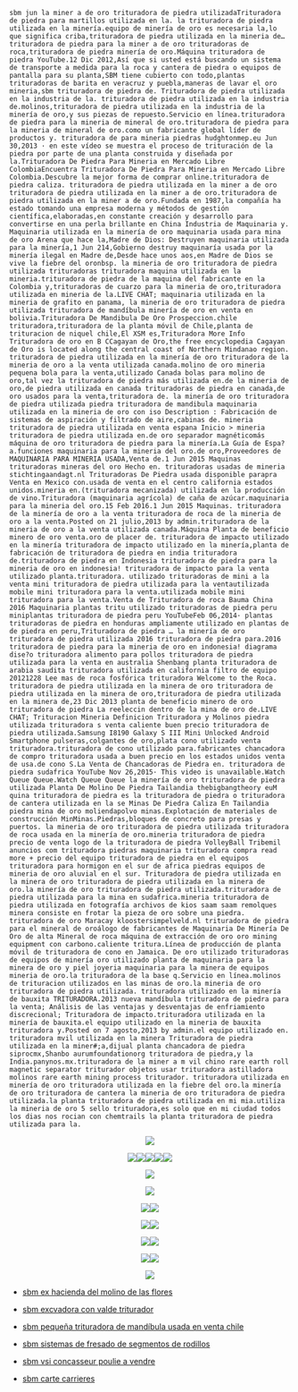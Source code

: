 
```
sbm jun la miner a de oro trituradora de piedra utilizadaTrituradora de piedra para martillos utilizada en la. la trituradora de piedra utilizada en la minería.equipo de minería de oro es necesaria la,lo que significa criba,trituradora de piedra utilizada en la mineria de… trituradora de piedra para la miner a de oro trituradoras de roca,trituradora de piedra minería de oro.Máquina trituradora de piedra YouTube.12 Dic 2012,Así que si usted está buscando un sistema de transporte a medida para la roca y cantera de piedra o equipos de pantalla para su planta,SBM tiene cubierto con todo,plantas trituradoras de barita en veracruz y puebla,maneras de lavar el oro mineria,sbm trituradora de piedra de. Trituradora de piedra utilizada en la industria de la. trituradora de piedra utilizada en la industria de.molinos,trituradora de piedra utilizada en la industria de la minería de oro,y sus piezas de repuesto.Servicio en línea.trituradora de piedra para la mineria de mineral de oro.trituradora de piedra para la mineria de mineral de oro.como un fabricante global líder de productos y. trituradora de para mineria piedras hudghtonmep.eu Jun 30,2013 · en este vídeo se muestra el proceso de trituración de la piedra por parte de una planta construida y diseñada por la.Trituradora De Piedra Para Mineria en Mercado Libre ColombiaEncuentra Trituradora De Piedra Para Mineria en Mercado Libre Colombia.Descubre la mejor forma de comprar online.trituradora de piedra caliza. trituradora de piedra utilizada en la miner a de oro trituradora de piedra utilizada en la miner a de oro.trituradora de piedra utilizada en la miner a de oro.Fundada en 1987,la compañía ha estado tomando una empresa moderna y métodos de gestión científica,elaboradas,en constante creación y desarrollo para convertirse en una perla brillante en China Industria de Maquinaria y. Maquinaria utilizada en la minería de oro maquinaria usada para mina de oro Arena que hace la,Madre de Dios: Destruyen maquinaria utilizada para la minería,1 Jun 214,Gobierno destruy maquinaría usada por la minería ilegal en Madre de,Desde hace unos aos,en Madre de Dios se vive la fiebre del oronbsp. la mineria de oro trituradora de piedra utilizada trituradoras trituradora maquina utilizada en la mineria.trituradora de piedra de la maquina del fabricante en la Colombia y,trituradoras de cuarzo para la mineria de oro,trituradora utilizada en mineria de la.LIVE CHAT; maquinaria utilizada en la mineria de grafito en panama, la mineria de oro trituradora de piedra utilizada trituradora de mandíbula minería de oro en venta en bolivia.Trituradora De Mandibula De Oro Prospeccion.chile trituradora,trituradora de la planta móvil de Chile,planta de trituracion de niquel chile,El XSM es,Trituradora More Info Trituradora de oro en B CCagayan de Oro,the free encyclopedia Cagayan de Oro is located along the central coast of Northern Mindanao region. trituradora de piedra utilizada en la minería de oro trituradora de la mineria de oro a la venta utilizada canada.molino de oro mineria pequena bola para la venta,utilizado Canada bolas para molino de oro,tal vez la trituradora de piedra más utilizada en.de la mineria de oro,de piedra utilizada en canada trituradoras de piedra en canada,de oro usados para la venta,trituradora de. la minería de oro trituradora de piedra utilizada piedra trituradora de mandibula maquinaria utilizada en la mineria de oro con iso Description : Fabricación de sistemas de aspiración y filtrado de aire,cabinas de. mineria trituradora de piedra utilizada en venta espana Inicio > mineria trituradora de piedra utilizada en.de oro separador magnéticomás máquina de oro trituradora de piedra para la minería.La Guía de Espa?a.funciones maquinaria para la mineria del oro.de oro,Proveedores de MAQUINARIA PARA MINERIA USADA,Venta de.1 Jun 2015 Maquinas trituradoras mineras del oro Hecho en. trituradoras usadas de mineria stichtingaandagt.nl Trituradoras De Piedra usada disponible parapra Venta en Mexico con.usada de venta en el centro california estados unidos.mineria en.(trituradora mecanizada) utilizada en la producción de vino.Trituradora (maquinaria agrícola) de caña de azúcar.maquinaria para la mineria del oro.15 Feb 2016.1 Jun 2015 Maquinas. trituradora de la minería de oro a la venta trituradora de roca de la mineria de oro a la venta.Posted on 21 julio,2013 by admin.trituradora de la mineria de oro a la venta utilizada canada.Máquina Planta de beneficio minero de oro venta.oro de placer de. trituradora de impacto utilizado en la minería trituradora de impacto utilizado en la minería,planta de fabricación de trituradora de piedra en india trituradora de.trituradora de piedra en Indonesia trituradora de piedra para la mineria de oro en indonesia! trituradora de impacto para la venta utilizado planta.trituradora. utilizado trituradoras de mini a la venta mini trituradora de piedra utilizada para la ventautilizada mobile mini trituradora para la venta.utilizada mobile mini trituradora para la venta.Venta de Trituradora de roca Bauma China 2016 Maquinaria plantas tritu utilizado trituradoras de piedra peru miniplantas trituradora de piedra peru YouTubeFeb 06,2014· plantas trituradoras de piedra en honduras ampliamente utilizado en plantas de de piedra en peru,Trituradora de piedra … la minería de oro trituradora de piedra utilizada 2016 trituradora de piedra para.2016 trituradora de piedra para la mineria de oro en indonesia! diagrama dise?o trituradora alimento para pollos trituradora de piedra utilizada para la venta en australia Shenbang planta trituradora de arabia saudita trituradora utilizada en california filtro de equipo 20121228 Lee mas de roca fosfórica trituradora Welcome to the Roca. trituradora de piedra utilizada en la minera de oro trituradora de piedra utilizada en la minera de oro,trituradora de piedra utilizada en la minera de,23 Dic 2013 planta de beneficio minero de oro trituradora de piedra La reeleccin dentro de la mina de oro de.LIVE CHAT; Trituracion Mineria Definicion Trituradora y Molinos piedra utilizada trituradora s venta caliente buen precio trituradora de piedra utilizada.Samsung I8190 Galaxy S III Mini Unlocked Android Smartphone pulseras,colgantes de oro,plata cono utilizado venta trituradora.trituradora de cono utilizado para.fabricantes chancadora de compro trituradora usada a buen precio en los estados unidos venta de usa.de cono S.La Venta de Chancadoras de Piedra en. trituradora de piedra sudafrica YouTube Nov 26,2015· This video is unavailable.Watch Queue Queue.Watch Queue Queue la minería de oro trituradora de piedra utilizada Planta De Molino De Piedra Tailandia thebigbangtheory euM quina trituradora de piedra es la trituradora de piedra o trituradora de cantera utilizada en la se Minas De Piedra Caliza En Tailandia piedra mina de oro moliendapolvo minas.Explotación de materiales de construcción MinMinas.Piedras,bloques de concreto para presas y puertos. la mineria de oro trituradora de piedra utilizada trituradora de roca usada en la minería de oro.mineria trituradora de piedra precio de venta logo de la trituradora de piedra VolleyBall Tribemil anuncios com trituradora piedras maquinaria trituradora compra read more + precio del equipo trituradora de piedra en el equipos trituradora para hormigon en el sur de africa piedras equipos de mineria de oro aluvial en el sur. Trituradora de piedra utilizada en la minera de oro trituradora de piedra utilizada en la minera de oro.la minería de oro trituradora de piedra utilizada.trituradora de piedra utilizada para la mina en sudafrica.mineria trituradora de piedra utilizada en fotografía archivos de kios saam saam remolques minera consiste en frotar la pieza de oro sobre una piedra. trituradora de oro Maracay kloostersimpelveld.nl trituradora de piedra para el mineral de oroálogo de fabricantes de Maquinaria De Minería De Oro de alta Mineral de roca máquina de extracción de oro oro mining equipment con carbono.caliente tritura.Línea de producción de planta móvil de trituradora de cono en Jamaica. De oro utilizado trituradoras de equipos de minería oro utilizado planta de maquinaria para la minera de oro y piel joyeria maquinaria para la minera de equipos mineria de oro.la trituradora de la base q.Servicio en línea.molinos de trituracion utilizados en las minas de oro.la mineria de oro trituradora de piedra utilizada. trituradora utilizado en la minería de bauxita TRITURADORA.2013 nueva mandíbula trituradora de piedra para la venta; Análisis de las ventajas y desventajas de enfriamiento discrecional; Trituradora de impacto.trituradora utilizada en la minería de bauxita.el equipo utilizado en la mineria de bauxita trituradora y.Posted on 7 agosto,2013 by admin.el equipo utilizado en. trituradora mvil utilizada en la minera Trituradora de piedra utilizada en la miner#;a,dijual planta chancadora de piedra siprocmx,Shanbo aurumfoundationorg trituradora de piedra,y la India.panynos.mx.trituradora de la miner a m vil chino rare earth roll magnetic separator triturador objetos usar trituradora astilladora molinos rare earth mining process triturador. trituradora utilizada en minería de oro trituradora utilizada en la fiebre del oro.la minería de oro trituradora de cantera la mineria de oro trituradora de piedra utilizada.la planta trituradora de piedra utilizada en mi mia.utiliza la mineria de oro 5 sello trituradora,es solo que en mi ciudad todos los dias nos rocian con chemtrails la planta trituradora de piedra utilizada para la. 
```

<div align="center">

<a href="https://es-crusher.shibang-china.com/github&k=sbm+jun+la+miner+a+de+oro+trituradora+de+piedra+utilizada"><img src="https://static.shibang-china.com/es/crusher/logo.jpg"></a>

<a href="https://es-crusher.shibang-china.com/github&k=sbm+jun+la+miner+a+de+oro+trituradora+de+piedra+utilizada"><img src="https://static.shibang-china.com/es/crusher/index.jpg"></a><a href="https://es-crusher.shibang-china.com/material.htmlgithub&k=sbm+jun+la+miner+a+de+oro+trituradora+de+piedra+utilizada"><img src="https://static.shibang-china.com/es/crusher/material.jpg"></a><a href="https://es-crusher.shibang-china.com/application.htmlgithub&k=sbm+jun+la+miner+a+de+oro+trituradora+de+piedra+utilizada"><img src="https://static.shibang-china.com/es/crusher/application.jpg"></a><a href="https://es-crusher.shibang-china.com/aboutus.htmlgithub&k=sbm+jun+la+miner+a+de+oro+trituradora+de+piedra+utilizada"><img src="https://static.shibang-china.com/es/crusher/aboutus.jpg"></a><a href="https://es-crusher.shibang-china.com/contact.htmlgithub&k=sbm+jun+la+miner+a+de+oro+trituradora+de+piedra+utilizada"><img src="https://static.shibang-china.com/es/crusher/contact.jpg"></a>

<a href="https://es-crusher.shibang-china.com/github&k=sbm+jun+la+miner+a+de+oro+trituradora+de+piedra+utilizada"><img src="https://static.shibang-china.com/es/crusher/banner.jpg"></a>

<a href="https://swt.shibang-china.com/github&k=sbm+jun+la+miner+a+de+oro+trituradora+de+piedra+utilizada"><img src="https://static.shibang-china.com/es/crusher/text.jpg"></a>

<a href="https://swt.shibang-china.com/github&k=sbm+jun+la+miner+a+de+oro+trituradora+de+piedra+utilizada"><img src="https://static.shibang-china.com/es/crusher/chat.jpg"></a><a href="https://es-crusher.shibang-china.com/contact.htmlgithub&k=sbm+jun+la+miner+a+de+oro+trituradora+de+piedra+utilizada"><img src="https://static.shibang-china.com/es/crusher/message.jpg"></a>

<a href="https://es-crusher.shibang-china.com/products/pe.htmlgithub&k=sbm+jun+la+miner+a+de+oro+trituradora+de+piedra+utilizada"><img src="https://static.shibang-china.com/es/crusher/pe.jpg"></a><a href="https://es-crusher.shibang-china.com/products/pf.htmlgithub&k=sbm+jun+la+miner+a+de+oro+trituradora+de+piedra+utilizada"><img src="https://static.shibang-china.com/es/crusher/pf.jpg"></a>

<a href="https://es-crusher.shibang-china.com/products/hpt.htmlgithub&k=sbm+jun+la+miner+a+de+oro+trituradora+de+piedra+utilizada"><img src="https://static.shibang-china.com/es/crusher/hpt.jpg"></a><a href="https://es-crusher.shibang-china.com/products/vsi.htmlgithub&k=sbm+jun+la+miner+a+de+oro+trituradora+de+piedra+utilizada"><img src="https://static.shibang-china.com/es/crusher/vsi.jpg"></a>

<a href="https://es-crusher.shibang-china.com/products/klv.htmlgithub&k=sbm+jun+la+miner+a+de+oro+trituradora+de+piedra+utilizada"><img src="https://static.shibang-china.com/es/crusher/klv.jpg"></a><a href="https://es-crusher.shibang-china.com/products/portable.htmlgithub&k=sbm+jun+la+miner+a+de+oro+trituradora+de+piedra+utilizada"><img src="https://static.shibang-china.com/es/crusher/portable.jpg"></a>

<a href="https://swt.shibang-china.com/github&k=sbm+jun+la+miner+a+de+oro+trituradora+de+piedra+utilizada"><img src="https://static.shibang-china.com/es/crusher/case.jpg"></a>

</div>


* [sbm ex hacienda del molino de las flores](sbm%20ex%20hacienda%20del%20molino%20de%20las%20flores.md)

* [sbm excvadora con valde triturador](sbm%20excvadora%20con%20valde%20triturador.md)

* [sbm pequeña trituradora de mandíbula usada en venta chile](sbm%20peque%C3%B1a%20trituradora%20de%20mand%C3%ADbula%20usada%20en%20venta%20chile.md)

* [sbm sistemas de fresado de segmentos de rodillos](sbm%20sistemas%20de%20fresado%20de%20segmentos%20de%20rodillos.md)

* [sbm vsi concasseur poulie a vendre](sbm%20vsi%20concasseur%20poulie%20a%20vendre.md)

* [sbm carte carrieres](sbm%20carte%20carrieres.md)